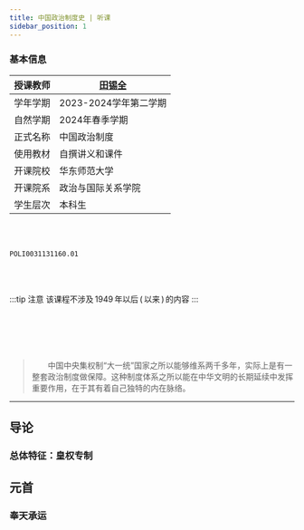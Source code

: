 ```yaml
---
title: 中国政治制度史 | 听课
sidebar_position: 1
---
```


### 基本信息

|授课教师|[田锡全](https://polis.ecnu.edu.cn/t/20?m2=5)|
|------------|-----------------------|
|学年学期|2023-2024学年第二学期|
|自然学期|2024年春季学期|
|正式名称|中国政治制度|
|使用教材|自撰讲义和课件|
|开课院校|华东师范大学|
|开课院系|政治与国际关系学院|
|学生层次|本科生|

<br></br>

```text title="学校本科教务系统课程序号"
POLI0031131160.01
```

<br></br>

:::tip 注意
该课程不涉及&thinsp;1949&thinsp;年以后&thinsp;(&thinsp;以来&thinsp;)&thinsp;的内容
:::

<br></br>
---

> &#8195;&#8195;中国中央集权制“大一统”国家之所以能够维系两千多年，实际上是有一整套政治制度做保障。这种制度体系之所以能在中华文明的长期延续中发挥重要作用，在于其有着自己独特的内在脉络。

---

## 导论

### 总体特征：皇权专制

## 元首

### 奉天承运
